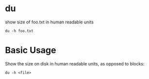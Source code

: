 # du

show size of foo.txt in human readable units

    du -h foo.txt


# Basic Usage

Show the size on disk in human readable units, as opposed to blocks:

    du -h <file>
